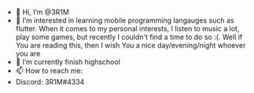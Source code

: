 - 👋 Hi, I’m @3R1M
- 👀 I’m interested in learning mobile programming langauges such as flutter. When it comes to my personal interests, I listen to music a lot, play some games,
but recently I couldn't find a time to do so :(. Well if You are reading this, then I wish You a nice day/evening/night whoever you are
- 🌱 I’m currently finish highschool
- 📫 How to reach me: 
- Discord: 3R1M#4334

<!---
3R1M/3R1M is a ✨ special ✨ repository because its `README.md` (this file) appears on your GitHub profile.
You can click the Preview link to take a look at your changes.
--->
